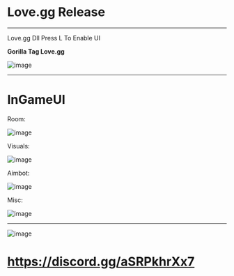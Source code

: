 # Love.gg Release
---------------------------

Love.gg Dll Press L To Enable UI



**Gorilla Tag Love.gg**


![image](https://github.com/user-attachments/assets/79a8c97b-28c4-49a9-9b33-23b461ce126f)

-----------------------------------------------------------------

# InGameUI

Room: 

![image](https://github.com/user-attachments/assets/089dc069-8583-4d3b-965c-be68d6ab65c9)


Visuals:

![image](https://github.com/user-attachments/assets/8d8797ba-34bc-4681-97d2-fd0476883680)


Aimbot:

![image](https://github.com/user-attachments/assets/67b771a4-014b-4aba-ba90-cd281dedd8c8)

Misc:

![image](https://github.com/user-attachments/assets/9e2e604d-4a32-4ffc-929f-7f709955fe0d)



-----------------------------------------------------------------

![image](https://github.com/user-attachments/assets/dcea0d25-bc36-44c0-920c-17bba3c3b5b0)

# https://discord.gg/aSRPkhrXx7
